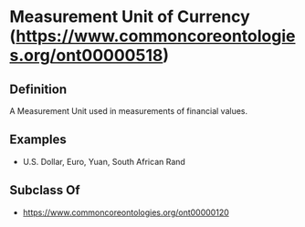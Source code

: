 # Measurement Unit of Currency (https://www.commoncoreontologies.org/ont00000518)

## Definition
A Measurement Unit used in measurements of financial values.

## Examples
- U.S. Dollar, Euro, Yuan, South African Rand

## Subclass Of
- https://www.commoncoreontologies.org/ont00000120

